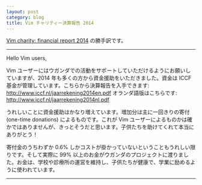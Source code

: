 ```yaml
---
layout: post
category: blog
title: Vim チャリティー決算報告 2014
---
```


[Vim charity: financial report 2014](https://groups.google.com/d/msg/vim_announce/2czE8NAWetM/HUASaYWiPSkJ) の勝手訳です。


-----

Hello Vim users,

Vim ユーザーにはウガンダでの活動をサポートしていただけるようにお願いしていますが、2014 年も多くの方から資金援助をいただきました。資金は ICCF 基金が管理しています。こちらから決算報告を入手できます: <http://www.iccf.nl/jaarrekening2014en.pdf>
オランダ語版はこちらです: <http://www.iccf.nl/jaarrekening2014nl.pdf>

うれしいことに資金援助はかなり増えています。増加分は主に一回きりの寄付 (one-time donations) によるものです。これが Vim ユーザーによるものかは確かではありませんが、きっとそうだと思います。子供たちを助けてくれて本当にありがとう！

寄付金のうちわずか 0.6% しかコストが掛かっていないということもうれしい限りです。そして実際に 99% 以上のお金がウガンダのプロジェクトに渡りました。お金は、学校や診療所の運営を維持し、子供たちが健康で、学業に励めるように使われています。

-----
